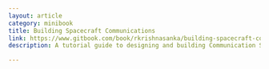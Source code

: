 ```yaml
---
layout: article
category: minibook
title: Building Spacecraft Communications
link: https://www.gitbook.com/book/rkrishnasanka/building-spacecraft-communications/details
description: A tutorial guide to designing and building Communication Systems for Spacecrafts.

---
```

